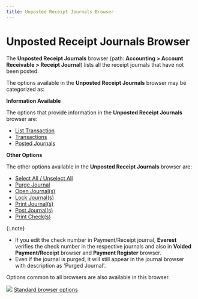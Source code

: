 ```yaml
---
title: Unposted Receipt Journals Browser
---
```


# Unposted Receipt Journals Browser


The **Unposted Receipt Journals** browser  (path: **Accounting &gt; Account Receivable 
 &gt; Receipt Journal**) lists all the receipt journals that have  not been posted.


The options available in the **Unposted 
 Receipt Journals** browser may be categorized as:


**Information Available**


The options that provide information in the **Unposted 
 Receipt Journals** browser are:

- [List  Transaction]({{site.acc_baseurl}}/misc/general_ledger_detail_receipts_journal_browser.html)
- [Transactions]({{site.acc_baseurl}}/misc/transactions_receipt_journal_browser_option.html)
- [Posted  Journals]({{site.acc_baseurl}}/misc/posted_journals_receipt_journals_browser_option.html)



**Other Options**


The other options available in the **Unposted 
 Receipt Journals** browser are:

- [Select  All / Unselect  All]({{site.acc_baseurl}}/misc/select_all_unselect_all_receipt_journal_browser_option.html)
- [Purge  Journal]({{site.acc_baseurl}}/customer-receipts-and-refunds/receipt-jrnl-proc/rcp-jrnl-purge-trans/voiding_receipts_journals.html)
- [Open  Journal(s)]({{site.acc_baseurl}}/customer-receipts-and-refunds/receipt-jrnl-proc/common-jrnl-proc/closing_and_reopening_receipts_journals.html)
- [Lock  Journal(s)]({{site.acc_baseurl}}/customer-receipts-and-refunds/receipt-jrnl-proc/common-jrnl-proc/closing_and_reopening_receipts_journals.html)
- [Print  Journal(s)]({{site.acc_baseurl}}/customer-receipts-and-refunds/receipt-jrnl-proc/common-jrnl-proc/printing_receipt_journals.html)
- [Post  Journal(s)]({{site.acc_baseurl}}/customer-receipts-and-refunds/receipt-jrnl-proc/common-jrnl-proc/posting_receipts_journals.html)
- [Print  Check(s)]({{site.acc_baseurl}}/customer-receipts-and-refunds/receipt-jrnl-proc/printing-checks/printing_checks_unposted_receipt_journals_browser.html)



{:.note}
- If you edit the  check number in Payment/Receipt journal, **Everest**  verifies the check number in the respective journals and also in **Voided Payment/Receipt** browser and **Payment Register** browser.
- Even if the journal  is purged, it will still appear in the journal browser with description  as 'Purged Journal'.


Options common to all browsers are also available in this browser.


![]({{site.acc_baseurl}}/img/lens.gif) [Standard  browser options]({{site.wwe_chm}}/everest-client/ui/browsers/standard_browser_options.html)
